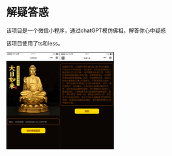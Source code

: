 # 解疑答惑

该项目是一个微信小程序，通过chatGPT模仿佛祖，解答你心中疑惑

该项目使用了ts和less。

<img src="image\12400c71ac23a0bcd7bcf3901d94366.png" alt="12400c71ac23a0bcd7bcf3901d94366" style="zoom: 25%;" /><img src="image\b62d767879e038889508749bda983f4.png" alt="b62d767879e038889508749bda983f4" style="zoom: 25%;" />